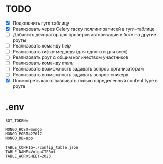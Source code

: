 # TODO
- [X] Подключить гугл таблицу  
- [X] Реализовать через Celery таску поллинг записей в гугл-таблице  
- [ ] Добавить декоратор для проверки авторизации в боте на другие роуты  
- [ ] Реализовать команду _help_  
- [ ] Реализовать гифку медведя (для одного и для всех)  
- [ ] Реализовать роут с общим количеством участников  
- [ ] Реализовать команду _menu_  
- [ ] Реализовать возможность задавать вопрос организаторам  
- [ ] Реализовать возможность задавать вопрос спикеру  
- [X] Посмотреть как отлавливать только определенный content type в роуте  

# .env
```dotenv
BOT_TOKEN=

MONGO_HOST=mongo
MONGO_PORT=27017
MONGO_DB=app

TABLE_CONFIG=./config_table.json
TABLE_NAME=VolgaCTFBot
TABLE_WORKSHEET=2023
```